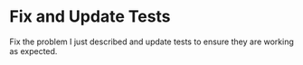 # Fix and Update Tests

Fix the problem I just described and update tests to ensure they are
working as expected.
